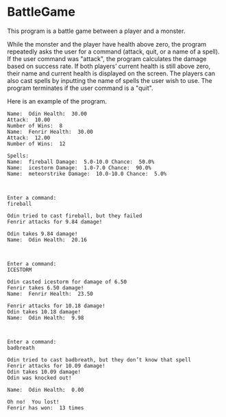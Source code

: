 
# BattleGame

This program is a battle game between a player and a monster.

While the monster and the player have health above zero, the program repeatedly asks the user for a command (attack, quit, or a name of a spell). If the user command was "attack", the program calculates the damage based on success rate. If both players’ current health is still above zero, their name and current health is displayed on the screen. The players can also cast spells by inputting the name of spells the user wish to use. The program terminates if the user command is a "quit".

Here is an example of the program.

	Name:  Odin Health:  30.00
	Attack:  10.00
	Number of Wins:  8
	Name:  Fenrir Health:  30.00
	Attack:  12.00 
	Number of Wins:  12 

	Spells:
	Name:  fireball Damage:  5.0-10.0 Chance:  50.0%
	Name:  icestorm Damage:  1.0-7.0 Chance:  90.0%
	Name:  meteorstrike Damage:  10.0-10.0 Chance:  5.0% 



	Enter a command: 
	fireball

	Odin tried to cast fireball, but they failed
	Fenrir attacks for 9.84 damage!

	Odin takes 9.84 damage!
	Name:  Odin Health:  20.16 



	Enter a command: 
	ICESTORM

	Odin casted icestorm for damage of 6.50
	Fenrir takes 6.50 damage!
	Name:  Fenrir Health:  23.50 

	Fenrir attacks for 10.18 damage!
	Odin takes 10.18 damage!
	Name:  Odin Health:  9.98 



	Enter a command: 
	badbreath

	Odin tried to cast badbreath, but they don’t know that spell
	Fenrir attacks for 10.09 damage!
	Odin takes 10.09 damage!
	Odin was knocked out! 

	Name:  Odin Health:  0.00 

	Oh no!  You lost!
	Fenrir has won:  13 times
